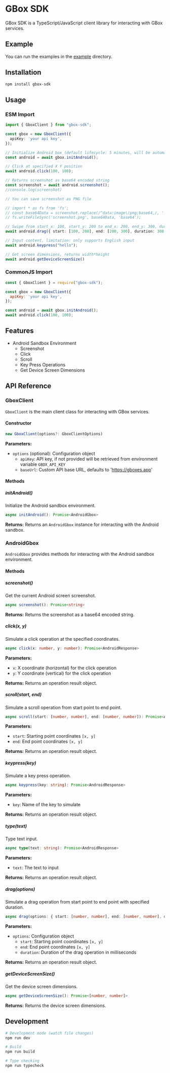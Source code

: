 # GBox SDK

GBox SDK is a TypeScript/JavaScript client library for interacting with GBox services.

## Example
You can run the examples in the [example](https://github.com/h8r-dev/gbox-sdk/tree/main/example) directory.

## Installation

```bash
npm install gbox-sdk
```

## Usage

### ESM Import

```typescript
import { GboxClient } from "gbox-sdk";

const gbox = new GboxClient({
  apiKey: 'your api key',
});

// Initialize Android box (default lifecycle: 5 minutes, will be automatically released after 5 minutes)
const android = await gbox.initAndroid();

// Click at specified X Y position
await android.click(100, 100);

// Returns screenshot as base64 encoded string
const screenshot = await android.screenshot();
//console.log(screenshot)

// You can save screenshot as PNG file

// import * as fs from 'fs';
// const base64Data = screenshot.replace(/^data:image\/png;base64,/, '');
// fs.writeFileSync('screenshot.png', base64Data, 'base64');

// Swipe from start_x: 100, start_y: 200 to end_x: 200, end_y: 300, duration 300ms
await android.drag({ start: [100, 200], end: [200, 300], duration: 300 });

// Input content, limitation: only supports English input
await android.keypress("hello");

// Get screen dimensions, returns width*height
await android.getDeviceScreenSize()

```

### CommonJS Import

```javascript
const { GboxClient } = require("gbox-sdk");

const gbox = new GboxClient({
  apiKey: 'your api key',
});

const android = await gbox.initAndroid();
await android.click(100, 100);

```

## Features

- Android Sandbox Environment
  - Screenshot
  - Click
  - Scroll
  - Key Press Operations
  - Get Device Screen Dimensions

## API Reference

### GboxClient

`GboxClient` is the main client class for interacting with GBox services.

#### Constructor

```typescript
new GboxClient(options?: GboxClientOptions)
```

**Parameters:**
- `options` (optional): Configuration object
  - `apiKey`: API key, if not provided will be retrieved from environment variable `GBOX_API_KEY`
  - `baseUrl`: Custom API base URL, defaults to 'https://gboxes.app'

#### Methods

##### initAndroid()

Initialize the Android sandbox environment.

```typescript
async initAndroid(): Promise<AndroidGbox>
```

**Returns:** Returns an `AndroidGbox` instance for interacting with the Android sandbox.

### AndroidGbox

`AndroidGbox` provides methods for interacting with the Android sandbox environment.

#### Methods

##### screenshot()

Get the current Android screen screenshot.

```typescript
async screenshot(): Promise<string>
```

**Returns:** Returns the screenshot as a base64 encoded string.

##### click(x, y)

Simulate a click operation at the specified coordinates.

```typescript
async click(x: number, y: number): Promise<AndroidResponse>
```

**Parameters:**
- `x`: X coordinate (horizontal) for the click operation
- `y`: Y coordinate (vertical) for the click operation

**Returns:** Returns an operation result object.

##### scroll(start, end)

Simulate a scroll operation from start point to end point.

```typescript
async scroll(start: [number, number], end: [number, number]): Promise<AndroidResponse>
```

**Parameters:**
- `start`: Starting point coordinates `[x, y]`
- `end`: End point coordinates `[x, y]`

**Returns:** Returns an operation result object.

##### keypress(key)

Simulate a key press operation.

```typescript
async keypress(key: string): Promise<AndroidResponse>
```

**Parameters:**
- `key`: Name of the key to simulate

**Returns:** Returns an operation result object.

##### type(text)

Type text input.

```typescript
async type(text: string): Promise<AndroidResponse>
```

**Parameters:**
- `text`: The text to input

**Returns:** Returns an operation result object.

##### drag(options)

Simulate a drag operation from start point to end point with specified duration.

```typescript
async drag(options: { start: [number, number], end: [number, number], duration: number }): Promise<AndroidResponse>
```

**Parameters:**
- `options`: Configuration object
  - `start`: Starting point coordinates `[x, y]`
  - `end`: End point coordinates `[x, y]`
  - `duration`: Duration of the drag operation in milliseconds

**Returns:** Returns an operation result object.

##### getDeviceScreenSize()

Get the device screen dimensions.

```typescript
async getDeviceScreenSize(): Promise<[number, number]>
```

**Returns:** Returns the device screen dimensions.

## Development

```bash
# Development mode (watch file changes)
npm run dev

# Build
npm run build

# Type checking
npm run typecheck
```
